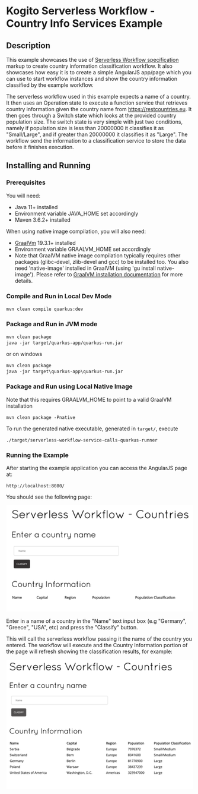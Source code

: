 # Kogito Serverless Workflow - Country Info Services Example

## Description

This example showcases the use of [Serverless Workflow specification](https://github.com/cncf/wg-serverless/tree/master/workflow/spec) 
markup to create country information
classification workflow. It also showcases how easy it is to create a simple AngularJS app/page 
which you can use to start workflow instances and show the country information classified by the example
workflow.

The serverless workflow used in this example expects a name of a country. It then uses an Operation state
to execute a function service that retrieves country information given the country name from https://restcountries.eu.
It then goes through a Switch state which looks at the provided country population size. The switch state is
very simple with just two conditions, namely if population size is less than 20000000 it classifies it as "Small/Large",
and if greater than 20000000 it classifies it as "Large". The workflow send the information to a classification
service to store the data before it finishes execution.

## Installing and Running

### Prerequisites
 
You will need:
  - Java 11+ installed
  - Environment variable JAVA_HOME set accordingly
  - Maven 3.6.2+ installed

When using native image compilation, you will also need: 
  - [GraalVm](https://www.graalvm.org/downloads/) 19.3.1+ installed
  - Environment variable GRAALVM_HOME set accordingly
  - Note that GraalVM native image compilation typically requires other packages (glibc-devel, zlib-devel and gcc) to be installed too.  You also need 'native-image' installed in GraalVM (using 'gu install native-image'). Please refer to [GraalVM installation documentation](https://www.graalvm.org/docs/reference-manual/aot-compilation/#prerequisites) for more details.

### Compile and Run in Local Dev Mode

```text
mvn clean compile quarkus:dev    
```

### Package and Run in JVM mode

```text
mvn clean package 
java -jar target/quarkus-app/quarkus-run.jar
```

or on windows

```text
mvn clean package
java -jar target\quarkus-app\quarkus-run.jar
```

### Package and Run using Local Native Image
Note that this requires GRAALVM_HOME to point to a valid GraalVM installation

```text
mvn clean package -Pnative
```
  
To run the generated native executable, generated in `target/`, execute

```text
./target/serverless-workflow-service-calls-quarkus-runner
```

### Running the Example

After starting the example application you can access the AngularJS page at:

```text
http://localhost:8080/
```

You should see the following page:

<p align="center">
<img src="img/sw-example1.png" alt="Example1"/>
</p>

Enter in a name of a country in the "Name" text input box (e.g "Germany", "Greece", "USA", etc) and press the 
"Classify" button. 

This will call the serverless workflow passing it the name of the country you entered. The workflow 
will execute and the Country Information portion of the page will refresh showing the classification results, 
for example:

<p align="center">
<img src="img/sw-example2.png" alt="Example2"/>
</p>
